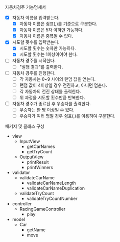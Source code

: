 자동차경주 기능명세서

- [x] 자동차 이름을 입력받는다.
    - [x] 자동차 이름은 쉼표(,)를 기준으로 구분한다.
    - [x] 자동차 이름은 5자 이하만 가능하다.
    - [x] 자동차 이름은 중복될 수 없다.
- [x] 시도할 횟수를 입력받는다.
    - [x] 시도할 횟수는 숫자만 가능하다.
    - [x] 시도할 횟수는 1이상이어야 한다.
- [ ] 자동차 경주를 시작한다.
    - [ ] "실행 결과"를 출력한다.
- [ ] 자동차 경주를 진행한다.
    - [ ] 각 자동차는 0~9 사이의 랜덤 값을 얻는다.
    - [ ] 랜덤 값이 4이상일 경우 전진하고, 아니면 멈춘다.
    - [ ] 각 자동차의 전진 상태를 출력한다.
    - [ ] 위 과정을 시도할 횟수만큼 반복한다.
- [ ] 자동차 경주가 종료된 후 우승자를 출력한다.
    - [ ] 우승자는 한 명 이상일 수 있다.
    - [ ] 우승자가 여러 명일 경우 쉼표(,)를 이용하여 구분한다.

패키지 및 클래스 구성

- view
    - InputView
        - getCarNames
        - getTryCount
    - OutputView
        - printResult
        - printWinners
- validator
    - validateCarName
        - validateCarNameLength
        - validateCarNameDuplication
    - validateTryCount
        - validateTryCountNumber
- controller
    - RacingGameController
        - play
- model
    - Car
        - getName
        - move